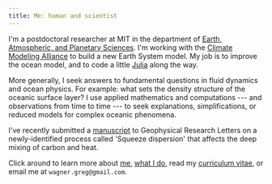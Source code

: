 ```yaml
---
title: Me: human and scientist
---
```


I'm a postdoctoral researcher at MIT in the department of 
[Earth, Atmospheric, and Planetary Sciences][].
I'm working with the [Climate Modeling Alliance][] to build a new
Earth System model. My job is to improve the ocean model,
and to code a little [Julia][] along the way.

More generally, I seek answers to fundamental questions in fluid 
dynamics and ocean physics. For example: what sets the density
structure of the oceanic surface layer? 
I use applied mathematics and computations --- and observations from time to time --- 
to seek explanations, simplifications, or reduced models for complex oceanic phenomena.

I've recently submitted a [manuscript][] to Geophysical Research Letters on a
newly-identified process called 'Squeeze dispersion' that affects the deep mixing 
of carbon and heat.

Click around to learn more about [me][], [what I do][], read my 
[curriculum vitae][], or email me 
at `wagner.greg@gmail.com`.

[Earth, Atmospheric, and Planetary Sciences]: https://eapsweb.mit.edu
[Climate Modeling Alliance]: https://clima.caltech.edu
[Julia]: https://julialang.org
[curriculum vitae]: https://glwagner.github.io/assets/pdf/glwCv.pdf
[me]: https://glwagner.github.io/about/
[what I do]: https://glwagner.github.io/projects/
[NOAA fellowship]: http://vsp.ucar.edu/cgc/current-awards-alumni 
[manuscript]: https://glwagner.github.io/assets/pdf/squeezedispersiondraft.pdf
